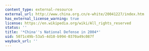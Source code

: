 ```yaml
---
content_type: external-resource
external_url: http://www.china.org.cn/e-white/20041227/index.htm
has_external_license_warning: true
license: https://en.wikipedia.org/wiki/All_rights_reserved
status: ''
title: '*China''s National Defense in 2004*'
uid: 5071c49b-53a5-4d10-b994-0370a49c087f
wayback_url: ''
---
```

